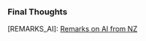 ### Final Thoughts



[REMARKS_AI]: [Remarks on AI from NZ](https://nealstephenson.substack.com/p/remarks-on-ai-from-nz)

